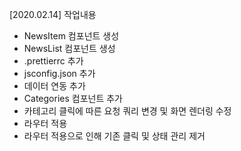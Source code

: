 [2020.02.14] 작업내용
- NewsItem 컴포넌트 생성
- NewsList 컴포넌트 생성
- .prettierrc 추가
- jsconfig.json 추가
- 데이터 연동 추가
- Categories 컴포넌트 추가
- 카테고리 클릭에 따른 요청 쿼리 변경 및 화면 렌더링 수정
- 라우터 적용
- 라우터 적용으로 인해 기존 클릭 및 상태 관리 제거